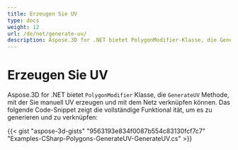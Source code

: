 ```yaml
---
title: Erzeugen Sie UV
type: docs
weight: 12
url: /de/net/generate-uv/
description: Aspose.3D for .NET bietet PolygonModifier-Klasse, die GenerateUV-Methode enthüllt, mit der Sie UV manuell erzeugen und mit dem Netz verknüpfen können. Das folgende Code-Snippet zeigt die vollständige Funktional ität zum Generieren und Verknüpfen.
---
```

#  **Erzeugen Sie UV**
Aspose.3D for .NET bietet `PolygonModifier` Klasse, die `GenerateUV` Methode, mit der Sie manuell UV erzeugen und mit dem Netz verknüpfen können. Das folgende Code-Snippet zeigt die vollständige Funktional ität, um es zu generieren und zu verknüpfen:



{{< gist "aspose-3d-gists" "9563193e834f0087b554c83130fcf7c7" "Examples-CSharp-Polygons-GenerateUV-GenerateUV.cs" >}}
